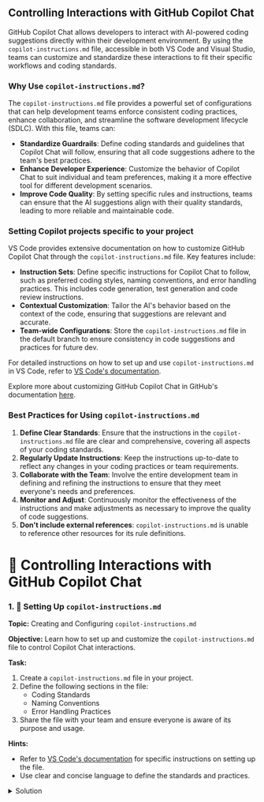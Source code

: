 ## Controlling Interactions with GitHub Copilot Chat

GitHub Copilot Chat allows developers to interact with AI-powered coding suggestions directly within their development environment. By using the `copilot-instructions.md` file, accessible in both VS Code and Visual Studio, teams can customize and standardize these interactions to fit their specific workflows and coding standards.

### Why Use `copilot-instructions.md`?

The `copilot-instructions.md` file provides a powerful set of configurations that can help development teams enforce consistent coding practices, enhance collaboration, and streamline the software development lifecycle (SDLC). With this file, teams can:

- **Standardize Guardrails**: Define coding standards and guidelines that Copilot Chat will follow, ensuring that all code suggestions adhere to the team's best practices.
- **Enhance Developer Experience**: Customize the behavior of Copilot Chat to suit individual and team preferences, making it a more effective tool for different development scenarios.
- **Improve Code Quality**: By setting specific rules and instructions, teams can ensure that the AI suggestions align with their quality standards, leading to more reliable and maintainable code.

### Setting Copilot projects specific to your project

VS Code provides extensive documentation on how to customize GitHub Copilot Chat through the `copilot-instructions.md` file. Key features include:

- **Instruction Sets**: Define specific instructions for Copilot Chat to follow, such as preferred coding styles, naming conventions, and error handling practices. This includes code generation, test generation and code review instructions.
- **Contextual Customization**: Tailor the AI's behavior based on the context of the code, ensuring that suggestions are relevant and accurate.
- **Team-wide Configurations**: Store the `copilot-instructions.md` file in the default branch to ensure consistency in code suggestions and practices for future dev.

For detailed instructions on how to set up and use `copilot-instructions.md` in VS Code, refer to [VS Code's documentation](https://code.visualstudio.com/docs/copilot/copilot-customization).

Explore more about customizing GitHub Copilot Chat in GitHub's documentation [here](https://docs.github.com/en/copilot).

### Best Practices for Using `copilot-instructions.md`

1. **Define Clear Standards**: Ensure that the instructions in the `copilot-instructions.md` file are clear and comprehensive, covering all aspects of your coding standards.
2. **Regularly Update Instructions**: Keep the instructions up-to-date to reflect any changes in your coding practices or team requirements.
3. **Collaborate with the Team**: Involve the entire development team in defining and refining the instructions to ensure that they meet everyone's needs and preferences.
4. **Monitor and Adjust**: Continuously monitor the effectiveness of the instructions and make adjustments as necessary to improve the quality of code suggestions.
5. **Don't include external references**: `copilot-instructions.md` is unable to reference other resources for its rule definitions.

# 🤖 Controlling Interactions with GitHub Copilot Chat

### 1. 📄 Setting Up `copilot-instructions.md`

**Topic:** Creating and Configuring `copilot-instructions.md`

**Objective:** Learn how to set up and customize the `copilot-instructions.md` file to control Copilot Chat interactions.

**Task:**
1. Create a `copilot-instructions.md` file in your project.
2. Define the following sections in the file:
   - Coding Standards
   - Naming Conventions
   - Error Handling Practices
3. Share the file with your team and ensure everyone is aware of its purpose and usage.

**Hints:**
- Refer to [VS Code's documentation](https://code.visualstudio.com/docs/copilot/copilot-customization) for specific instructions on setting up the file.
- Use clear and concise language to define the standards and practices.

<details>
<summary>Solution</summary>

```markdown
# Copilot Instructions

## Coding Standards
- Follow [Airbnb JavaScript Style Guide](https://github.com/airbnb/javascript)
- Use ES6+ syntax

## Naming Conventions
- Use camelCase for variables and functions
- Use PascalCase for classes and React components

## Error Handling Practices
- Use try-catch blocks for error-prone code
- Log errors using a standardized format

### 2. 🛠️ Customizing Copilot Chat Behavior

**Topic:** Tailoring Copilot Chat to Your Workflow

**Objective:** Master the customization options available in the `copilot-instructions.md` file.

**Task:**
1. Open your `copilot-instructions.md` file.
2. Add specific instructions for handling different coding scenarios, such as:
   - API integration
   - Unit testing
   - Code reviews

**Hints:**
- Be specific about the desired outcomes and practices.
- Regularly review and update the instructions based on team feedback.

<details>
<summary>Solution</summary>

# Copilot Instructions

## API Integration
- Use Axios for HTTP requests
- Handle responses and errors appropriately

## Unit Testing
- Write tests using Jest
- Aim for 100% test coverage

## Code Reviews
- Follow the [Pull Request Guidelines](https://github.com/your-org/your-repo/wiki/Pull-Request-Guidelines)
- Ensure all code is reviewed by at least two team members
